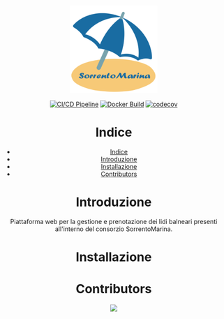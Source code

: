 <div align="center">
<img src="src/main/webapp/images/sorrentoMarina.png" width="200" height="200" alt="Logo">


[![CI/CD Pipeline](https://github.com/dardin88/SorrentoMarina/actions/workflows/build-test.yml/badge.svg)](https://github.com/dardin88/SorrentoMarina/actions/workflows/build-test.yml)
[![Docker Build](https://github.com/dardin88/SorrentoMarina/actions/workflows/docker-build.yml/badge.svg)](https://github.com/dardin88/SorrentoMarina/actions/workflows/docker-build.yml)
[![codecov](https://codecov.io/gh/dardin88/SorrentoMarina/graph/bundle/<bundle-name>/badge.svg)](https://codecov.io/gh/dardin88/<repo>/graph/bundle/SorrentoMarina/badge.svg)

# Indice

- [Indice](#indice)
- [Introduzione](#introduzione)
- [Installazione](#installazione)
- [Contributors](#contributors)

# Introduzione

Piattaforma web per la gestione e prenotazione dei lidi balneari presenti all'interno del consorzio SorrentoMarina.

# Installazione

# Contributors

<a href="https://github.com/GPS-IS-The-Boys/SorrentoMarina/graphs/contributors">
  <img
  src="https://contrib.rocks/image?repo=GPS-IS-The-Boys/SorrentoMarina"
  />
</a>